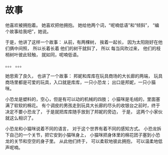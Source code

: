 # 故事

他喜欢被拥抱着。
她喜欢把他拥抱。
她给他两个词，“呢喃低语”和“倾斜”，
“编个故事给我吧”，她说。

于是，他讲了这样一个故事：
从前，有两棵树，
挨着一起长，
因为太阳刚好在他们俩中间照，
所以长着长着
他们的树干就斜了，
所以
每当风吹过来，
他们的枝梢树叶彼此轻触，
就如同，呢喃低语。

。。。
。。。

她思索了良久，
也讲了一个故事：
邦妮和库库在玩具商场的大长廊的两端，
玩具商场里都是可爱的玩具，入口就是库库，一只小恐龙；
出口是邦妮，一只小猫咪。

小恐龙是塑料的，空心，但是有可以动的机械的四肢；
小猫咪是毛绒的，里面塞满了软软的棉花。
有个调皮的男孩走到玩具大长廊的尽头的收银台之前时，终于决定不要小恐龙了，
于是就把库库随手放到了邦妮的旁边，
于是，
这两个小家伙就这么相识了。

小恐龙和小猫咪说着不同的语言，
对于这个世界有着不同的感知方式。
小恐龙拆下自己的一个关节，把它安到小猫咪身上，
小猫咪把身体里的棉花团子塞到小恐龙的关节和空空的身子里。
从此他们终于，
可以柔软地彼此拥抱，
可以温柔地低声呢喃。
